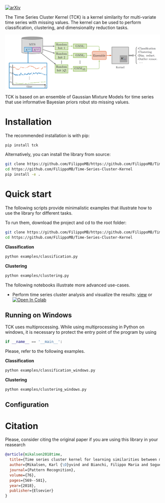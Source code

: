 [![arXiv](https://img.shields.io/badge/arXiv-1803.07870-b31b1b.svg)](https://arxiv.org/abs/1704.00794)

The Time Series Cluster Kernel (TCK) is a kernel similarity for multi-variate time series with missing values. The kernel can be used to perform classification, clustering, and dimensionality reduction tasks.

<img src="docs/tck_scheme.png" style="width: 18cm" align="center">

TCK is based on an ensemble of Gaussian Mixture Models for time series that use informative Bayesian priors robut sto missing values.


# Installation

The recommended installation is with pip:

````bash
pip install tck
````

Alternatively, you can install the library from source:
````bash
git clone https://github.com/FilippoMB/https://github.com/FilippoMB/Time-Series-Cluster-Kernel.git
cd https://github.com/FilippoMB/Time-Series-Cluster-Kernel
pip install -e .
````

# Quick start

The following scripts provide minimalistic examples that illustrate how to use the library for different tasks.

To run them, download the project and cd to the root folder:

````bash
git clone https://github.com/FilippoMB/https://github.com/FilippoMB/Time-Series-Cluster-Kernel.git
cd https://github.com/FilippoMB/Time-Series-Cluster-Kernel
````

**Classification**

````bash
python examples/classification.py
````

**Clustering**

````bash
python examples/clustering.py
````

The following notebooks illustrate more advanced use-cases.

- Perform time series cluster analysis and visualize the results: [view]() or [![Open In Colab](https://colab.research.google.com/assets/colab-badge.svg)]()

## Running on Windows

TCK uses multiprocessing. While using multiprocessing in Python on windows, it is necessary to protect the entry point of the program by using 

```python
if __name__ == '__main__':
```

Please, refer to the following examples.

**Classification**

````bash
python examples/classification_windows.py
````

**Clustering**

````bash
python examples/clustering_windows.py
````

## Configuration


# Citation

Please, consider citing the original paper if you are using this library in your reasearch

````bibtex
@article{mikalsen2018time,
  title={Time series cluster kernel for learning similarities between multivariate time series with missing data},
  author={Mikalsen, Karl {\O}yvind and Bianchi, Filippo Maria and Soguero-Ruiz, Cristina and Jenssen, Robert},
  journal={Pattern Recognition},
  volume={76},
  pages={569--581},
  year={2018},
  publisher={Elsevier}
}
````